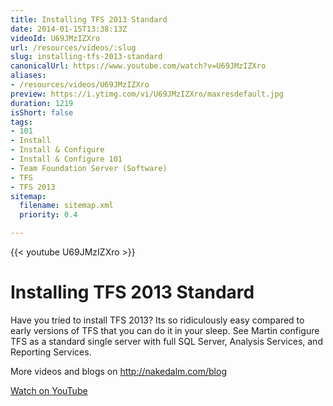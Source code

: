 ```yaml
---
title: Installing TFS 2013 Standard
date: 2014-01-15T13:38:13Z
videoId: U69JMzIZXro
url: /resources/videos/:slug
slug: installing-tfs-2013-standard
canonicalUrl: https://www.youtube.com/watch?v=U69JMzIZXro
aliases:
- /resources/videos/U69JMzIZXro
preview: https://i.ytimg.com/vi/U69JMzIZXro/maxresdefault.jpg
duration: 1219
isShort: false
tags:
- 101
- Install
- Install & Configure
- Install & Configure 101
- Team Foundation Server (Software)
- TFS
- TFS 2013
sitemap:
  filename: sitemap.xml
  priority: 0.4

---
```

{{< youtube U69JMzIZXro >}}

# Installing TFS 2013 Standard

Have you tried to install TFS 2013? Its so ridiculously easy compared to early versions of TFS that you can do it in your sleep. See Martin configure TFS as a standard single server with full SQL Server, Analysis Services, and Reporting Services.

More videos and blogs on http://nakedalm.com/blog

[Watch on YouTube](https://www.youtube.com/watch?v=U69JMzIZXro)

